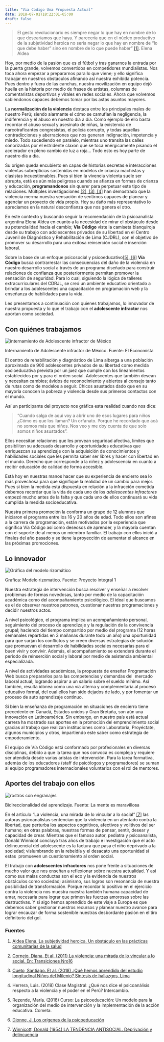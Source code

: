 ```yaml
---
title: "Via Codigo Una Propuesta Actual"
date: 2018-07-01T18:22:01-05:00
draft: false
---
```


> El gesto revolucionario es siempre negar lo que hay en nombre de lo que desearíamos que haya. Y parecería que en el núcleo productivo de la subjetividad heroica no sería negar lo que hay en nombre de “lo que debe haber” sino en nombre de lo que puede haber” [\[1\]][1].
> Elena Aldea

Hoy, por medio de la pasión que es el fútbol y tras ganarnos la entrada por la puerta grande, volvemos convertidos en competidores mundialistas. Nos toca ahora empezar a prepararnos para lo que viene; y ello significa trabajar en nuestros obstáculos afinando así nuestra exhibida potencia. Pues dentro y fuera de las canchas, nuestra movilización en equipo dejó huella en la historia por medio de frases de artistas, columnas de comentaristas deportivos y virales en redes sociales. Ahora que volvemos sabiéndonos capaces debemos tomar por las astas asuntos mayores.

La **normalización de la violencia** destaca entre los principales males de nuestro Perú; siendo alarmante el cómo se camuflan la negligencia, la indiferencia y el abuso en nuestro día a día. Como ejemplo de ello basta recordar el abuso sexual y asesinato de niñas, la existencia de narcotraficantes congresistas, el policía corrupto, y todas aquellas contradicciones y aberraciones que nos generan indignación, impotencia y miedo. Todo sucediendo en paralelo, mientras uno transita las calles sonorizadas por el estridente claxon que se toca enérgicamente pisando el acelerador en pleno cambio de luz a roja... Todo esto es hoy parte de nuestro día a día.

Su origen queda encubierto en capas de historias secretas e interacciones violentas subrepticias sostenidas en modelos de crianza machistas y clasistas incuestionables. Pues si bien la vivencia violenta suele ser abrupta, está es aún más peligrosa cuando se afianza en formas de crianza y educación, **programandonos** sin querer para perpetuar este tipo de relaciones. Múltiples investigaciones [\[2\], \[3\], \[4\]][2] han demostrado que la violencia merma nuestra sensación de sentirnos capaces de planear y agenciar un proyecto de vida propio. Hoy su daño más representativo lo apreciamos en la natural desconfianza que nos genera el otro.

En este contexto y buscando seguir la recomendación de la psicoanalista argentina Elena Aldea en cuanto a la necesidad de mirar el obstáculo desde su potencialidad hacia el cambio; **Vía Código** viste la camiseta blanquiroja desde su trabajo con adolescentes privados de su libertad en el Centro Juvenil de Diagnóstico y Rehabilitación de Lima (CJDRL), con el objetivo de promover su desarrollo para una exitosa reinserción social e inserción laboral.

Sobre la base de un enfoque psicosocial y psicoeducativo[\[5\], \[6\]][3] **Vía Código** busca contrarrestar las consecuencias del daño de la violencia en nuestro desarrollo social a través de un programa diseñado para construir relaciones de confianza que posteriormente permitan promover la sensación de seguridad. Para lo cual, siguiendo la lógica de talleres extracurriculares del CDRJL, se creó un ambiente educativo orientado a brindar a los adolescentes una capacitación en programación web y la enseñanza de habilidades para la vida.

Les presentamos a continuación con quienes trabajamos, lo innovador de nuestra propuesta y lo que el trabajo con el **adolescente infractor** nos aportan como sociedad.

## Con quiénes trabajamos

![internamiento de Adolescente infractor de México](https://www.eleconomista.com.mx/__export/1516131954033/sites/eleconomista/img/2018/01/16/tutelar_para_menores_acapul.jpg_1348255499.jpg)

<p class="figcaption">Internamiento de Adolescente infractor de México. Fuente: El Economista</p>

El centro de rehabilitación y diagnóstico de Lima alberga a una población aproximada de 900 adolescentes privados de su libertad como medida socioeducativa prevista por un juez que cumple con los lineamientos establecidos por y para el orden social. Adolescentes que también desean y necesitan cambios; ávidos de reconocimiento y abiertos al consejo tanto de rutas como de modelos a seguir. Chicos asustados dado que en su mayoría conocen la pobreza y violencia desde sus primeros contactos con el mundo.

Así un participante del proyecto nos gráfica esta realidad cuando nos dice:

> “Cuando salga de aquí voy a abrir uno de esos lugares para niños ¿Cómo es que los llaman? Un orfanato. Porque he recordado que acá no somos más que niños. Nos veo y me doy cuenta de que solo somos niños asustados”.

Ellos necesitan relaciones que les provean seguridad afectiva, límites que posibiliten su adecuado desarrollo y oportunidades educativas que enriquezcan su aprendizaje con la adquisición de conocimientos y habilidades sociales que les permita saber ser libres y hacer con libertad en el mundo. Derecho que corresponde a la niñez y adolescencia en cuanto a recibir educación de calidad de forma accesible.

Está hoy en nuestras manos hacer que su experiencia de encierro sea lo más provechosa para que signifique la realidad de un cambio para mejor. Pues si bien la medida está dispuesta en relación a la infracción cometida debemos recordar que la vida de cada uno de los _adolescentes infractores_ empezó mucho antes de la falta y que cada uno de ellos continuará su vida cumplida la medida socioeducativa.

Nuestra primera promoción la conforma un grupo de 12 alumnos que iniciaron el programa entre los 16 y 20 años de edad. Todo ellos son afines a la carrera de programación, están motivados por la experiencia que significa Vía Código así como deseosos de aprender, y la mayoría cuentan con el soporte de al menos un miembro familiar. El trabajo con ellos inició a finales del año pasado y se tiene la proyección de aumentar el alcance en las próximas promociones.

## Lo innovador

![Gráfica del modelo rizomático](https://proyectointegral1.files.wordpress.com/2012/08/a-04.jpg?w=580&h=446)

<p class="figcaption">Grafica: Modelo rizomatico. Fuente: Proyecto Integral 1</p>

Nuestra estrategia de intervención busca resolver y enseñar a resolver problemas de formas novedosas, tanto por medio de la capacitación académica como del acompañamiento psicológico. El ideal que buscamos es el de observar nuestros patrones, cuestionar nuestras programaciones y decidir nuestros actos.

A nivel psicológico, el programa implica un acompañamiento personal, seguimiento del proceso de aprendizaje y la regulación de la convivencia grupal; haciendo del tiempo compartido por medio del programa (12 horas semanales repartidas en 3 mañanas durante todo un año) una oportunidad para que surjan los conflictos y se creen diversas estrategias de solución que promuevan el desarrollo de habilidades sociales necesarias para el buen vivir y convivir. Además, el acompañamiento se extenderá durante el periodo de reinserción social y laboral por medio de asistencia ambiental especializada.

A nivel de actividades académicas, la propuesta de enseñar Programación Web busca prepararlos para las competencias y demandas del  mercado laboral actual, logrando aspirar a un salario sobre el sueldo mínimo. Así también, resulta idónea como una vía alterna y complementaria al proceso educativo formal, del cual ellos han sido dejados de lado, y por fomentar un proceso de auto aprendizaje continuo.

Si bien la enseñanza de programación en situaciones de encierro tiene precedente en Canadá, Estados unidos y Gran Bretaña, son aún una innovación en Latinoamérica. Sin embargo, en nuestro país está actual carrera ha mostrado sus aportes en la promoción del emprendimiento social gracias al trabajo que realizan instituciones como Laboratoria, Proyéctate, algunos municipios y otros, impartiendo este saber como estrategia de empoderamiento.

El equipo de Vía Código está conformado por profesionales en diversas disciplinas, debido a que la tarea que nos convoca es compleja y requiere ser atendida desde varias aristas de intervención. Para la tarea formativa, además de los educadores (staff de psicólogos y programadores) se suman al equipo programadores internacionales voluntarios con el rol de mentores.

## Aportes del trabajo con ellos

![rostros con engranajes](https://lamenteesmaravillosa.com/wp-content/uploads/2017/07/rostros-con-engranajes.jpg)

<p class="figcaption">Bidireccionalidad del aprendizaje. Fuente: La mente es maravillosa</p>

En el artículo “La violencia, una mirada de lo vincular a lo social” [\[7\]][7] las autoras psicoanalistas sentencian que la violencia en un atentado contra la libertad, que perturba los aspectos cognitivos, afectivos y volitivos del ser humano; en otras palabras, nuestras formas de pensar, sentir, desear y capacidad de crear. Mientras que el famoso autor, pediatra y psicoanalista, Donald Winnicot concluyó tras años de trabajo e investigación que el acto delincuencial del adolescente es la factura que pasa el niño deprivado a la sociedad; vislumbrando en la rebeldía y el desacato una oportunidad si estas  promueven un cuestionamiento al orden social.

El trabajo con **adolescentes infractores** nos pone frente a situaciones de mucho valor que nos enseñan a reflexionar sobre nuestra actualidad. Y así como sus malas conductas son el eco y la evidencia de nuestros obstáculos como sociedad; asimismo, sus logros son resonancia de nuestra posibilidad de transformación. Porque recordar lo positivo en el ejercicio contra la violencia nos muestra nuestra también humana capacidad de amar, necesaria para lograr que primen las fuerzas amorosas sobre las destructivas. Y si algo hemos aprendido de este viaje a Europa es que debemos saber gestionar nuestros recursos y planear nuestro avance para lograr encauzar de forma sostenible nuestras desbordante pasión en el tiro definitorio del gol.

### Fuentes

1.  [Aldea Elena. La subjetividad heroica. Un obstáculo en las prácticas comunitarias de la salud](https://lacasona.org.ar/media/uploads/la_subjetividad_heroica_escrito_por_elena_de_la_aldea.pdf)

2.  [Cornejo, Diana. Et al. (2011) La violencia: una mirada de lo vincular a lo social. En: Transiciones Nro16](https://www.apppna.pe/revista/transiciones-16/)
3.  [Cueto, Santiago. Et al. (2018) ¿Qué hemos aprendido del estudio longitudinal Niños del Milenio? Síntesis de hallazgos. Lima](http://www.ninosdelmilenio.org/wp-content/uploads/2018/06/Estudio-longitudinal-para-web2.pdf)
4.  Herrera, Luis. (2018) Clase Magistral: ¿Qué nos dice el psicoanálisis respecto a la violencia y el poder en el Perú? Intercambio.

5.  Rezende, María. (2018) Curso: La psicoeducación: Un modelo para la organización del medio de intervención y la implementación de la acción educativa. Cometa.
6.  [Dionne, J. Los orígenes de la psicoeducación](https://books.google.com.pe/books?hl=es&lr=lang_es&id=_W6cBc5awYsC&oi=fnd&pg=PA25&dq=gilles+gendreau&ots=FWBE_AVUKd&sig=ZEl4S5Khf-EdAinEPZ-5xts_niU&redir_esc=y#v=onepage&q=gilles%20gendreau&f=false)
7.  [Winnicott, Donald (1954) LA TENDENCIA ANTISOCIAL. Deprivación y delincuencia](https://adolescenciaantisocial.blogspot.com/2013/06/la-tendencia-antisocial-winnicott.html)

[1]: #fuentes
[2]: #fuentes
[3]: #fuentes
[4]: #fuentes
[5]: #fuentes
[6]: #fuentes
[7]: #fuentes
